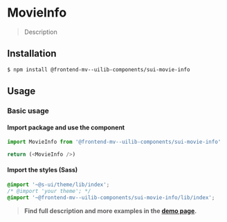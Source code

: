 # MovieInfo

> Description

<!-- ![](./assets/preview.png) -->

## Installation

```sh
$ npm install @frontend-mv--uilib-components/sui-movie-info
```

## Usage

### Basic usage

#### Import package and use the component

```js
import MovieInfo from '@frontend-mv--uilib-components/sui-movie-info'

return (<MovieInfo />)
```

#### Import the styles (Sass)

```css
@import '~@s-ui/theme/lib/index';
/* @import 'your theme'; */
@import '~@frontend-mv--uilib-components/sui-movie-info/lib/index';
```


> **Find full description and more examples in the [demo page](#).**